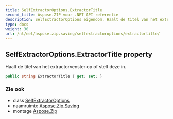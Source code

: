```yaml
---
title: SelfExtractorOptions.ExtractorTitle
second_title: Aspose.ZIP voor .NET API-referentie
description: SelfExtractorOptions eigendom. Haalt de titel van het extractorvenster op of stelt deze in.
type: docs
weight: 30
url: /nl/net/aspose.zip.saving/selfextractoroptions/extractortitle/
---
```

## SelfExtractorOptions.ExtractorTitle property

Haalt de titel van het extractorvenster op of stelt deze in.

```csharp
public string ExtractorTitle { get; set; }
```

### Zie ook

* class [SelfExtractorOptions](../)
* naamruimte [Aspose.Zip.Saving](../../selfextractoroptions/)
* montage [Aspose.Zip](../../../)


